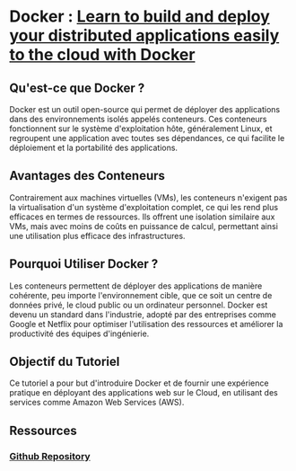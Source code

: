 # Docker : [Learn to build and deploy your distributed applications easily to the cloud with Docker](https://docker-curriculum.com/)

## Qu'est-ce que Docker ?

Docker est un outil open-source qui permet de déployer des applications dans des environnements isolés appelés conteneurs. Ces conteneurs fonctionnent sur le système d'exploitation hôte, généralement Linux, et regroupent une application avec toutes ses dépendances, ce qui facilite le déploiement et la portabilité des applications.

## Avantages des Conteneurs

Contrairement aux machines virtuelles (VMs), les conteneurs n'exigent pas la virtualisation d'un système d'exploitation complet, ce qui les rend plus efficaces en termes de ressources. Ils offrent une isolation similaire aux VMs, mais avec moins de coûts en puissance de calcul, permettant ainsi une utilisation plus efficace des infrastructures.

## Pourquoi Utiliser Docker ?

Les conteneurs permettent de déployer des applications de manière cohérente, peu importe l'environnement cible, que ce soit un centre de données privé, le cloud public ou un ordinateur personnel. Docker est devenu un standard dans l'industrie, adopté par des entreprises comme Google et Netflix pour optimiser l'utilisation des ressources et améliorer la productivité des équipes d'ingénierie.

## Objectif du Tutoriel

Ce tutoriel a pour but d'introduire Docker et de fournir une expérience pratique en déployant des applications web sur le Cloud, en utilisant des services comme Amazon Web Services (AWS).

## Ressources

### [Github Repository](https://github.com/prakhar1989/docker-curriculum)